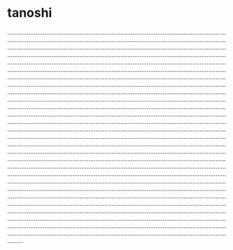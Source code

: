 # tanoshi

.........................................................................................................................................................................................................................................................................................................................................................................................................................................................................................................................................................................................................................................................................................................................................................................................................................................................................................................................................................................................................................................................................................................................................................................................................................................................................................................................................................................................................................................................................................................................................................................................................................................................................................................................................................................................................................................................................................................................................................................................................................................................................................................................................................................................................................................................................................................................................................................................................................................................................................................................................................................................................................................................................................................................................................................................................................................................................................................................................................................................................................................................................................................................................................................................................................................................................................................................................................................................................................................................................................................................................................................................................................